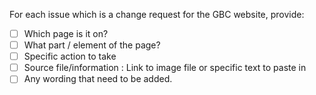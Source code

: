 For each issue which is a change request for the GBC website, provide: 

- [ ] Which page is it on? 
- [ ] What part / element of the page? 
- [ ] Specific action to take
- [ ] Source file/information : Link to image file or specific text to paste in
- [ ] Any wording that need to be added. 
